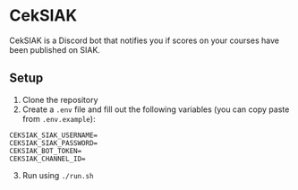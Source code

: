 # CekSIAK

CekSIAK is a Discord bot that notifies you if scores on your courses have been published on SIAK.

## Setup

1. Clone the repository
2. Create a `.env` file and fill out the following variables (you can copy paste from `.env.example`):

```env
CEKSIAK_SIAK_USERNAME=
CEKSIAK_SIAK_PASSWORD=
CEKSIAK_BOT_TOKEN=
CEKSIAK_CHANNEL_ID=
```

3. Run using `./run.sh`
